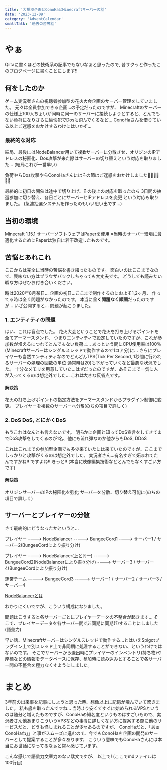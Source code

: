 ```yaml
---
title: '大規模企画とConoHaとMinecraftサーバーの話'
date: '2023-12-09'
category: 'AdventCalendar'
smallTalk: '過去の苦労話'
---
```


# やぁ  
Qiitaに書くほどの技術系の記事でもないなぁと思ったので, 昔サクッと作ったこのブログページに書くことにします!!

## 何をしたのか
ゲーム実況者さんの視聴者参加型の花火大会企画のサーバー管理をしていました。
元々は全員参加できる企画...の予定だったのですが、
Minecraftのサーバーの仕様上100人ちょいが同時に同一のサーバーに接続しようとすると、とんでもない負荷になりさらに愉快犯でDosも飛んでくるなど...
ConoHaさんを借りている以上ご迷惑をおかけするわけにはいかず...

### 最終的な対応
結局、最後にはNodeBalancer用いて複数サーバーに分散させ、オリジンのIPアドレスの秘匿化、Dos攻撃が来た際はサーバーの切り替えという対応を取りました...
(結局これが一番早い)

負荷やらDos攻撃やらConoHaさんにはその節はご迷惑をおかけしました🙇‍♀️🙇‍♀️🙇‍♀️

最終的に初日の開催は途中で切り上げ、その後上の対応を取ったのち
3日間の抽選参加に切り替え、各日ごとにサーバーとIPアドレスを変更
という対応も取りました。
(急遽抽選システムを作ったのもいい思い出です...)

## 当初の環境
Minecraft 1.15.1
サーバーソフトウェアはPaperを使用
※当時のサーバー環境に最適化するためにPaperは独自に若干改造したものです。

## 苦悩とあれこれ
ここからは完全に当時の苦悩を書き綴ったものです。
面白いのはここまでなので、興味ない方はブラウザバックしちゃっても大丈夫です。
どうしても読みたい暇な方はぜひお付き合いください。

時は2020年8月某日...
企画の初日...ここまで制作するのにおよそ1,2ヶ月、
作ってる時は全く問題がなかったのです。
本当に**全く問題なく順調**だったのですが... 
いざ公開すると... 問題が起こりました。

### 1. エンティティの問題
はい、これは盲点でした。
花火大会ということで花火を打ち上げるポイントを全てアーマースタンド、
つまりエンティティで設定していたのですが、これが参加数が増えるにつれてとんでもない負荷に...
あっという間にCPU使用率は100%(Minecraftサーバーはシングルスレッドで動作するので1コア分)に...
さらにプレイヤーも当然エンティティなのでどんどんTPS(Tick Per Second, 1秒間に行われるサーバーの処理の回数の単位 通常時は20)も下がっていくなど最悪な状況でした。
十分なメモリを用意していた...はずだったのですが、あそこまで一気に人が入ってくるのは想定外でした...
これは大きな反省点です。

#### 解決策
花火の打ち上げポイントの指定方法をアーマースタンドからプラグイン制御に変更。
プレイヤーを複数のサーバーへ分散(のちの項目で詳しく)

### 2. DoS DoS, とにかくDoS
もうこれはなんとも言えないです。
明らかに企画と知ってDoS宣言をしてきてまでDoS攻撃をしてくるのが1名、他にも流れ弾なのか他からもDoS, DDoS

これはこれまでの参加型企画でも多少来ていたには来ていたのですが、ここまでしっかりと攻撃がくるのは想定外でした。
実況者さん...有名すぎて妬まれてたんですかね!!
ですよね!! きっと!!
(本当に映像編集技術などとんでもなくすごい方です)

#### 解決策
オリジンサーバーのIPの秘匿化を強化
サーバーを分散、切り替え可能に(のちの項目で詳しく)


## サーバーとプレイヤーの分散
さて最終的にどうなったかというと...



プレイヤー ----> NodeBalancer -----> BungeeCord1 ----> サーバー1 / サーバー2(BungeeCordにより振り分け)

プレイヤー ----> NodeBalancer(上と同一) -----> BungeeCord2(NodeBalancerにより振り分け) ----> サーバー3 / サーバー4(BungeeCordにより振り分け)

運営チーム -----> BungeeCord3 -----> サーバー1 / サーバー2 / サーバー3 / サーバー4

[NodeBalancerとは](https://www.linode.com/ja/blog/linode/introducing-nodebalancer/)

わかりにくいですが、こういう構成になりました。

問題はこうすると各サーバーごとにプレイヤーデータの不整合が起きます...
そこで、プレイヤーデータを各サーバー間で非同期に同期(?)することにしました(語彙力)

早い話、Minecraftサーバーはシングルスレッドで動作する...とはいえSpigotプラグイン上で別スレッド上で非同期に処理することができない、というわけではないのです。
そこでサーバーから退出時にプレイヤーのインベントリ(持ち物)や座標などの情報をデータベースに保存、参加時に読み込みとすることで各サーバー間の不整合を極力なくすようにしました。

# まとめ
3年前の出来事を記事にしようと思った時、想像以上に記憶が飛んでいて驚きました。
私も歳を取ったんですね...
当時より安くてすぐに始められるVPSというのは随分と増えたものですが、ConoHaの知名度というものはすごいもので、実況者さん他あまりこういうVPSなどの事情に詳しくない方に提案する際に他のサービスだと、どうも怪しまれることが少々あるのですが、
ConoHaだと、「あぁConoHaね」」と事がスムーズに進むので、今でもConoHaを企画の開発のサーバーとして提案することが多々あります。
こういう意味でもConoHaさんには本当にお世話になってるなぁと常々感じています。

こんな感じで語彙力文章力のない駄文ですが、
以上で! (ここでmdファイルは100行目)